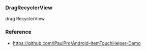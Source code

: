 ### DragRecyclerView
drag RecyclerView
 
### Reference
+ https://github.com/iPaulPro/Android-ItemTouchHelper-Demo


